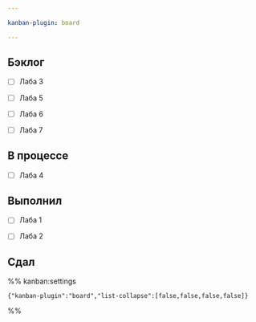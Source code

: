```yaml
---

kanban-plugin: board

---
```


## Бэклог

- [ ] Лаба 3
- [ ] Лаба 5
- [ ] Лаба 6
- [ ] Лаба 7


## В процессе

- [ ] Лаба 4


## Выполнил

- [ ] Лаба 1
- [ ] Лаба 2


## Сдал





%% kanban:settings
```
{"kanban-plugin":"board","list-collapse":[false,false,false,false]}
```
%%